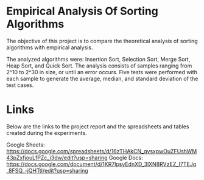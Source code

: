 # Empirical Analysis Of Sorting Algorithms
The objective of this project is to compare the theoretical analysis of sorting algorithms with empirical analysis.

The analyzed algorithms were: Insertion Sort, Selection Sort, Merge Sort, Heap Sort, and Quick Sort.
The analysis consists of samples ranging from 2^10 to 2^30 in size, or until an error occurs.
Five tests were performed with each sample to generate the average, median, and standard deviation of the test cases.

# Links
Below are the links to the project report and the spreadsheets and tables created during the experiments.

Google Sheets: https://docs.google.com/spreadsheets/d/16zTHAkCN_qvsxpwOuZFUshWM43pZxfjouLfPZc_i3dw/edit?usp=sharing
Google Docs: https://docs.google.com/document/d/1KR7lpsyEdnXD_3lXN8RVzEZ_I7TEJq_8FSQ_-jQHTtI/edit?usp=sharing
